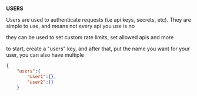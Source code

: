 **USERS**

Users are used to authenticate requests (i.e api keys, secrets, etc).
They are simple to use, and means not every api you use is no

they can be used to set custom rate limits, set allowed apis and more


to start, create a "users" key, and after that, put the name you want for your user, you can also have multiple

```json
{
    "users":{
        "user1":{},
        "user2":{}
    }
```
